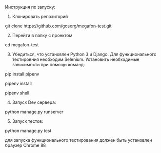 ﻿Инструкция по запуску:

1. Клонировать репозиторий

git clone https://github.com/goserg/megafon-test.git

2. Перейти в папку с проектом

cd megafon-test

3. Убедиться, что установлен Python 3 и Django.
Для функционального тестировния необходим Selenium.
Установить необходимые зависимости при помощи команд:

pip install pipenv

pipenv install

pipenv shell


4. Запуск Dev сервера:

python manage.py runserver


5. Запуск тестов:

python manage.py test

для запуска функционального тестирования должен быть установлен браузер Chrome 88
